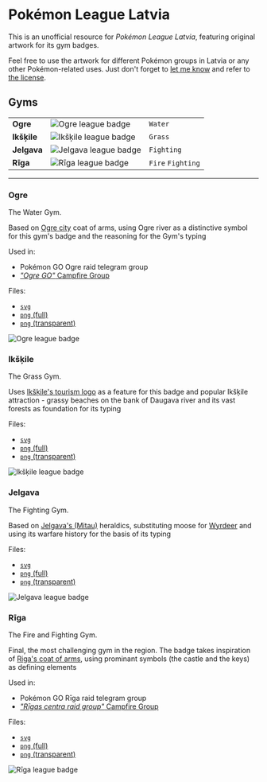 # Pokémon League Latvia

This is an unofficial resource for _Pokémon League Latvia_, featuring original artwork for its gym badges.

Feel free to use the artwork for different Pokémon groups in Latvia or any other Pokémon-related uses. Just don't forget to [let me know](mailto:pokemon@expeon.lv) and refer to [the license](/LICENSE).

## Gyms

|        |  |           |    
|--|--|--|
|**Ogre**   | ![Ogre league badge](/badges/png-transparent/Ogre-mini.png)    | `Water` |
|**Ikšķile**| ![Ikšķile league badge](/badges/png-transparent/Ikskile-mini.png) | `Grass`  | 
|**Jelgava**| ![Jelgava league badge](/badges/png-transparent/Jelgava-mini.png) | `Fighting` |  |
|**Rīga**   | ![Rīga league badge](/badges/png-transparent/Riga-mini.png)    | `Fire` `Fighting` |  |


---

### Ogre 

The Water Gym.

Based on [Ogre city](https://en.wikipedia.org/wiki/Ogre,_Latvia) coat of arms, using Ogre river as a distinctive symbol for this gym's badge and the reasoning for the Gym's typing

Used in:
- Pokémon GO Ogre raid telegram group
- [_"Ogre GO"_ Campfire Group](https://campfire.onelink.me/eBr8?af_dp=campfire://&af_force_deeplink=true&deep_link_sub1=cj1jbHVicyZjPTZjZDBhOTZkLTk5ZGItNDM5OS1hZGMyLWY2Nzk5Y2M5NzRhOCZpPXRydWU=)

Files:
- [`svg`](/badges/svg/Ogre.svg)
- [`png` (full)](/badges/png/Ogre.png) 
- [`png` (transparent)](/badges/png-transparent/Ogre.png)

![Ogre league badge](/badges/png-transparent/Ogre.png)



### Ikšķile

The Grass Gym.

Uses [Ikšķile's tourism logo](https://ikskile.com/zinas/pilseta/apstiprinats-ikskilesi-caurumainas-kvadratgalvas/) as a feature for this badge and popular Ikšķile attraction - grassy beaches on the bank of Daugava river and its vast forests as foundation for its typing 

Files:
- [`svg`](/badges/svg/Ikskile.svg)
- [`png` (full)](/badges/png/Ikskile.png)
- [`png` (transparent)](/badges/png-transparent/Ikskile.png)

![Ikšķile league badge](/badges/png-transparent/Ikskile.png)

### Jelgava

The Fighting Gym.

Based on [Jelgava's (Mitau)](https://en.wikipedia.org/wiki/Jelgava) heraldics, substituting moose for [Wyrdeer](https://bulbapedia.bulbagarden.net/wiki/Wyrdeer_(Pokémon)) and using its warfare history for the basis of its typing

Files:
- [`svg`](/badges/svg/Jelgava.svg)
- [`png` (full)](/badges/png/Jelgava.png)
- [`png` (transparent)](/badges/png-transparent/Jelgava.png)

![Jelgava league badge](/badges/png-transparent/Jelgava.png) 

### Rīga

The Fire and Fighting Gym.

 Final, the most challenging gym in the region. The badge takes inspiration of [Riga's coat of arms](https://en.wikipedia.org/wiki/Coat_of_arms_of_Riga), using prominant symbols  (the castle and the keys) as defining elements


Used in:
- Pokémon GO Rīga raid telegram group
- [_"Rīgas centra raid group"_ Campfire Group](https://campfire.onelink.me/eBr8?af_dp=campfire://&af_force_deeplink=true&deep_link_sub1=cj1jbHVicyZjPWEyNzZhYjhjLTc1OTctNDc0MS04Yzc5LTkyNDUxYTFkMDA5MyZpPXRydWU=)

Files:
- [`svg`](/badges/svg/Riga.svg)
- [`png` (full)](/badges/png/Riga.png)
- [`png` (transparent)](/badges/png-transparent/Riga.png)

![Rīga league badge](/badges/png-transparent/Riga.png) 